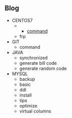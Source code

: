 ## Blog
* CENTOS7
  * - [command](blog/centos7/command.md)
  * frp
* GIT
  * command
* JAVA
  * synchronized
  * generate bill code
  * generate random code
* MYSQL
  * backup
  * basic
  * ddl
  * install
  * tips
  * optimize
  * virtual columns

